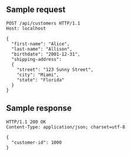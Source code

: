 
Sample request
--------------

    POST /api/customers HTTP/1.1
    Host: localhost

    {
      "first-name": "Alice",
      "last-name": "Allison",
      "birthdate": "2001-12-31",
      "shipping-address":
      {
        "street": "123 Sunny Street",
        "city": "Miami",
        "state": "Florida"
      }
    }

Sample response
---------------

    HTTP/1.1 200 OK
    Content-Type: application/json; charset=utf-8

    {
      "customer-id": 1000
    }
